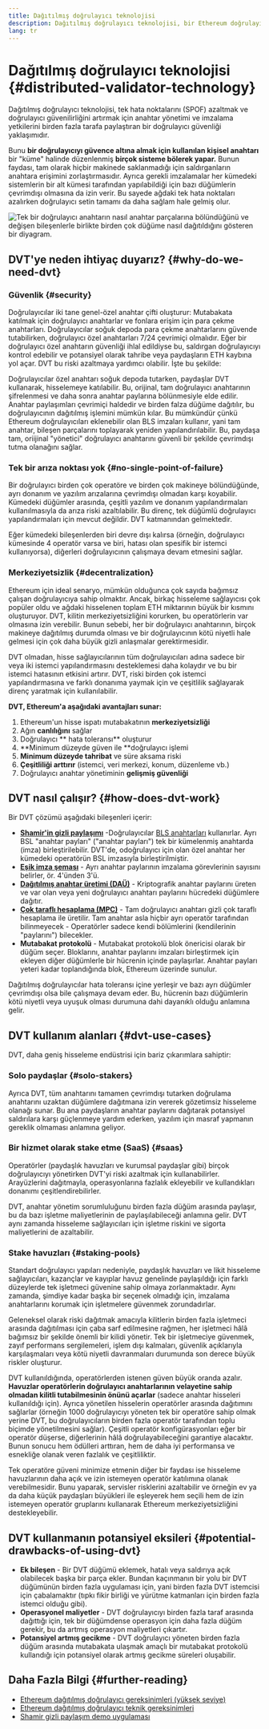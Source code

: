 ```yaml
---
title: Dağıtılmış doğrulayıcı teknolojisi
description: Dağıtılmış doğrulayıcı teknolojisi, bir Ethereum doğrulayıcısının birden fazla tarafta dağıtılmış bir şekilde işletilmesini sağlar.
lang: tr
---
```


# Dağıtılmış doğrulayıcı teknolojisi {#distributed-validator-technology}

Dağıtılmış doğrulayıcı teknolojisi, tek hata noktalarını (SPOF) azaltmak ve doğrulayıcı güvenilirliğini artırmak için anahtar yönetimi ve imzalama yetkilerini birden fazla tarafa paylaştıran bir doğrulayıcı güvenliği yaklaşımıdır.

Bunu **bir doğrulayıcıyı güvence altına almak için kullanılan kişisel anahtarı** bir "küme" halinde düzenlenmiş **birçok sisteme bölerek yapar.** Bunun faydası, tam olarak hiçbir makinede saklanmadığı için saldırganların anahtara erişimini zorlaştırmasıdır. Ayrıca gerekli imzalamalar her kümedeki sistemlerin bir alt kümesi tarafından yapılabildiği için bazı düğümlerin çevrimdışı olmasına da izin verir. Bu sayede ağdaki tek hata noktaları azalırken doğrulayıcı setin tamamı da daha sağlam hale gelmiş olur.

![Tek bir doğrulayıcı anahtarın nasıl anahtar parçalarına bölündüğünü ve değişen bileşenlerle birlikte birden çok düğüme nasıl dağıtıldığını gösteren bir diyagram.](./dvt-cluster.png)

## DVT'ye neden ihtiyaç duyarız? {#why-do-we-need-dvt}

### Güvenlik {#security}

Doğrulayıcılar iki tane genel-özel anahtar çifti oluşturur: Mutabakata katılmak için doğrulayıcı anahtarlar ve fonlara erişim için para çekme anahtarları. Doğrulayıcılar soğuk depoda para çekme anahtarlarını güvende tutabilirken, doğrulayıcı özel anahtarları 7/24 çevrimiçi olmalıdır. Eğer bir doğrulayıcı özel anahtarın güvenliği ihlal edildiyse bu, saldırgan doğrulayıcıyı kontrol edebilir ve potansiyel olarak tahribe veya paydaşların ETH kaybına yol açar. DVT bu riski azaltmaya yardımcı olabilir. İşte bu şekilde:

Doğrulayıcılar özel anahtarı soğuk depoda tutarken, paydaşlar DVT kullanarak, hisselemeye katılabilir. Bu, orijinal, tam doğrulayıcı anahtarının şifrelenmesi ve daha sonra anahtar paylarına bölünmesiyle elde edilir. Anahtar paylaşımları çevrimiçi haldedir ve birden falza düğüme dağıtılır, bu doğrulayıcının dağıtılmış işlemini mümkün kılar. Bu mümkündür çünkü Ethereum doğrulayıcıları eklenebilir olan BLS imzaları kullanır, yani tam anahtar, bileşen parçalarını toplayarak yeniden yapılandırılabilir. Bu, paydaşa tam, oriijinal "yönetici" doğrulayıcı anahtarını güvenli bir şekilde çevrimdışı tutma olanağını sağlar.

### Tek bir arıza noktası yok {#no-single-point-of-failure}

Bir doğrulayıcı birden çok operatöre ve birden çok makineye bölündüğünde, ayrı donanım ve yazılım arızalarına çevrimdışı olmadan karşı koyabilir. Kümedeki düğümler arasında, çeşitli yazılım ve donanım yapılandırmaları kullanılmasıyla da arıza riski azaltılabilir. Bu direnç, tek düğümlü doğrulayıcı yapılandırmaları için mevcut değildir. DVT katmanından gelmektedir.

Eğer kümedeki bileşenlerden biri devre dışı kalırsa (örneğin, doğrulayıcı kümesinde 4 operatör varsa ve biri, hatası olan spesifik bir istemci kullanıyorsa), diğerleri doğrulayıcının çalışmaya devam etmesini sağlar.

### Merkeziyetsizlik {#decentralization}

Ethereum için ideal senaryo, mümkün olduğunca çok sayıda bağımsız çalışan doğrulayıcıya sahip olmaktır. Ancak, birkaç hisseleme sağlayıcısı çok popüler oldu ve ağdaki hisselenen toplam ETH miktarının büyük bir kısmını oluşturuyor. DVT, kilitin merkeziyetsizliğini korurken, bu operatörlerin var olmasına izin verebilir. Bunun sebebi, her bir doğrulayıcı anahtarının, birçok makineye dağıtılmış durumda olması ve bir doğrulayıcının kötü niyetli hale gelmesi için çok daha büyük gizli anlaşmalar gerektirmesidir.

DVT olmadan, hisse sağlayıcılarının tüm doğrulayıcıları adına sadece bir veya iki istemci yapılandırmasını desteklemesi daha kolaydır ve bu bir istemci hatasının etkisini artırır. DVT, riski birden çok istemci yapılandırmasına ve farklı donanıma yaymak için ve çeşitlilik sağlayarak direnç yaratmak için kullanılabilir.

**DVT, Ethereum'a aşağıdaki avantajları sunar:**

1. Ethereum'un hisse ispatı mutabakatının **merkeziyetsizliği**
2. Ağın **canlılığını** sağlar
3. Doğrulayıcı ** hata toleransı** oluşturur
4. **Minimum düzeyde güven ile **doğrulayıcı işlemi
5. **Minimum düzeyde tahribat** ve süre aksama riski
6. **Çeşitliliği arttırır** (istemci, veri merkezi, konum, düzenleme vb.)
7. Doğrulayıcı anahtar yönetiminin **gelişmiş güvenliği**

## DVT nasıl çalışır? {#how-does-dvt-work}

Bir DVT çözümü aşağıdaki bileşenleri içerir:

- **[Shamir'in gizli paylaşımı](https://medium.com/@keylesstech/a-beginners-guide-to-shamir-s-secret-sharing-e864efbf3648)** -Doğrulayıcılar [BLS anahtarları](https://en.wikipedia.org/wiki/BLS_digital_signature) kullanırlar. Ayrı BSL "anahtar payları" ("anahtar payları") tek bir kümelenmiş anahtarda (imza) birleştirilebilir. DVT'de, odoğrulayıcı için olan özel anahtar her kümedeki operatörün BSL imzasıyla birleştirilmiştir.
- **[Eşik imza şeması](https://medium.com/nethermind-eth/threshold-signature-schemes-36f40bc42aca)** - Ayrı anahtar paylarının imzalama görevlerinin sayısını belirler, ör. 4'ünden 3'ü.
- **[Dağıtılmış anahtar üretimi (DAÜ)](https://medium.com/toruslabs/what-distributed-key-generation-is-866adc79620)** - Kriptografik anahtar paylarını üreten ve var olan veya yeni doğrulayıcı anahtarı paylarını hücredeki düğümlere dağıtır.
- **[Çok taraflı hesaplama (MPC)](https://messari.io/report/applying-multiparty-computation-to-the-world-of-blockchains)** - Tam doğrulayıcı anahtarı gizli çok taraflı hesaplama ile üretilir. Tam anahtar asla hiçbir ayrı operatör tarafından bilinmeyecek - Operatörler sadece kendi bölümlerini (kendilerinin "paylarını") bilecekler.
- **Mutabakat protokolü** - Mutabakat protokolü blok önericisi olarak bir düğüm seçer. Bloklarını, anahtar paylarını imzaları birleştirmek için ekleyen diğer düğümlerle bir hücrenin içinde paylaşırlar. Anahtar payları yeteri kadar toplandığında blok, Ethereum üzerinde sunulur.

Dağıtılmış doğrulayıcılar hata toleransı içine yerleşir ve bazı ayrı düğümler çevrimdışı olsa bile çalışmaya devam eder. Bu, hücrenin bazı düğümlerin kötü niyetli veya uyuşuk olması durumuna dahi dayanıklı olduğu anlamına gelir.

## DVT kullanım alanları {#dvt-use-cases}

DVT, daha geniş hisseleme endüstrisi için bariz çıkarımlara sahiptir:

### Solo paydaşlar {#solo-stakers}

Ayrıca DVT, tüm anahtarını tamamen çevrimdışı tutarken doğrulama anahtarını uzaktan düğümlere dağıtmana izin vererek gözetimsiz hisseleme olanağı sunar. Bu ana paydaşların anahtar paylarını dağıtarak potansiyel saldırılara karşı güçlenmeye yardım ederken, yazılım için masraf yapmanın gereklik olmaması anlamına geliyor.

### Bir hizmet olarak stake etme (SaaS) {#saas}

Operatörler (paydaşlık havuzları ve kurumsal paydaşlar gibi) birçok doğrulayıcıyı yönetirken DVT'yi riski azaltmak için kullanabilirler. Arayüzlerini dağıtmayla, operasyonlarına fazlalık ekleyebilir ve kullandıkları donanımı çeşitlendirebilirler.

DVT, anahtar yönetim sorumluluğunu birden fazla düğüm arasında paylaşır, bu da bazı işletme maliyetlerinin de paylaşılabileceği anlamına gelir. DVT aynı zamanda hisseleme sağlayıcıları için işletme riskini ve sigorta maliyetlerini de azaltabilir.

### Stake havuzları {#staking-pools}

Standart doğrulayıcı yapıları nedeniyle, paydaşlık havuzları ve likit hisseleme sağlayıcıları, kazançlar ve kayıplar havuz genelinde paylaşıldığı için farklı düzeylerde tek işletmeci güvenine sahip olmaya zorlanmaktadır. Aynı zamanda, şimdiye kadar başka bir seçenek olmadığı için, imzalama anahtarlarını korumak için işletmelere güvenmek zorundadırlar.

Geleneksel olarak riski dağıtmak amacıyla kilitlerin birden fazla işletmeci arasında dağıtılması için çaba sarf edilmesine rağmen, her işletmeci hâlâ bağımsız bir şekilde önemli bir kilidi yönetir. Tek bir işletmeciye güvenmek, zayıf performans sergilemeleri, işlem dışı kalmaları, güvenlik açıklarıyla karşılaşmaları veya kötü niyetli davranmaları durumunda son derece büyük riskler oluşturur.

DVT kullanıldığında, operatörlerden istenen güven büyük oranda azalır. **Havuzlar operatörlerin doğrulayıcı anahtarlarının velayetine sahip olmadan kilitli tutabilmesinin önünü açarlar** (sadece anahtar hisseleri kullanıldığı için). Ayrıca yönetilen hisselerin operatörler arasında dağıtımını sağlarlar (örneğin 1000 doğrulayıcıyı yöneten tek bir operatöre sahip olmak yerine DVT, bu doğrulayıcıların birden fazla operatör tarafından toplu biçimde yönetilmesini sağlar). Çeşitli operatör konfigürasyonları eğer bir operatör düşerse, diğerlerinin hâlâ doğrulayabileceğini garantiye alacaktır. Bunun sonucu hem ödülleri arttıran, hem de daha iyi performansa ve esnekliğe olanak veren fazlalık ve çeşitliliktir.

Tek operatöre güveni minimize etmenin diğer bir faydası ise hisseleme havuzlarının daha açık ve izin istemeyen operatör katılımına olanak verebilmesidir. Bunu yaparak, servisler risklerini azaltabilir ve örneğin ev ya da daha küçük paydaşları büyükleri ile eşleyerek hem seçili hem de izin istemeyen operatör gruplarını kullanarak Ethereum merkeziyetsizliğini destekleyebilir.

## DVT kullanmanın potansiyel eksileri {#potential-drawbacks-of-using-dvt}

- **Ek bileşen** - Bir DVT düğümü eklemek, hatalı veya saldırıya açık olabilecek başka bir parça ekler. Bundan kaçınmanın bir yolu bir DVT düğümünün birden fazla uygulaması için, yani birden fazla DVT istemcisi için çabalamaktır (tıpkı fikir birliği ve yürütme katmanları için birden fazla istemci olduğu gibi).
- **Operasyonel maliyetler** - DVT doğrulayıcıyı birden fazla taraf arasında dağıttığı için, tek bir düğümdense operasyon için daha fazla düğüm gerekir, bu da artmış operasyon maliyetleri çıkartır.
- **Potansiyel artmış gecikme** - DVT doğrulayıcı yöneten birden fazla düğüm arasında mutabakata ulaşmak amaçlı bir mutabakat protokolü kullandığı için potansiyel olarak artmış gecikme süreleri oluşabilir.

## Daha Fazla Bilgi {#further-reading}

- [Ethereum dağıtılmış doğrulayıcı gereksinimleri (yüksek seviye)](https://github.com/ethereum/distributed-validator-specs)
- [Ethereum dağıtılmış doğrulayıcı teknik gereksinimleri](https://github.com/ethereum/distributed-validator-specs/tree/dev/src/dvspec)
- [Shamir gizli paylaşım demo uygulaması](https://iancoleman.io/shamir/)

